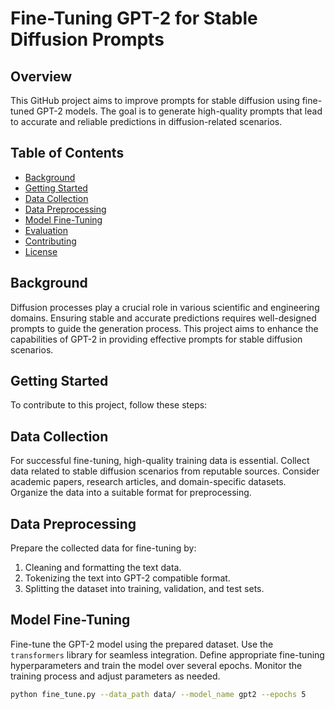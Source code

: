 # Fine-Tuning GPT-2 for Stable Diffusion Prompts

## Overview

This GitHub project aims to improve prompts for stable diffusion using fine-tuned GPT-2 models. The goal is to generate high-quality prompts that lead to accurate and reliable predictions in diffusion-related scenarios.

## Table of Contents

- [Background](#background)
- [Getting Started](#getting-started)
- [Data Collection](#data-collection)
- [Data Preprocessing](#data-preprocessing)
- [Model Fine-Tuning](#model-fine-tuning)
- [Evaluation](#evaluation)
- [Contributing](#contributing)
- [License](#license)

## Background

Diffusion processes play a crucial role in various scientific and engineering domains. Ensuring stable and accurate predictions requires well-designed prompts to guide the generation process. This project aims to enhance the capabilities of GPT-2 in providing effective prompts for stable diffusion scenarios.

## Getting Started

To contribute to this project, follow these steps:

## Data Collection

For successful fine-tuning, high-quality training data is essential. Collect data related to stable diffusion scenarios from reputable sources. Consider academic papers, research articles, and domain-specific datasets. Organize the data into a suitable format for preprocessing.

## Data Preprocessing

Prepare the collected data for fine-tuning by:

1. Cleaning and formatting the text data.
2. Tokenizing the text into GPT-2 compatible format.
3. Splitting the dataset into training, validation, and test sets.

## Model Fine-Tuning

Fine-tune the GPT-2 model using the prepared dataset. Use the `transformers` library for seamless integration. Define appropriate fine-tuning hyperparameters and train the model over several epochs. Monitor the training process and adjust parameters as needed.

```bash
python fine_tune.py --data_path data/ --model_name gpt2 --epochs 5
